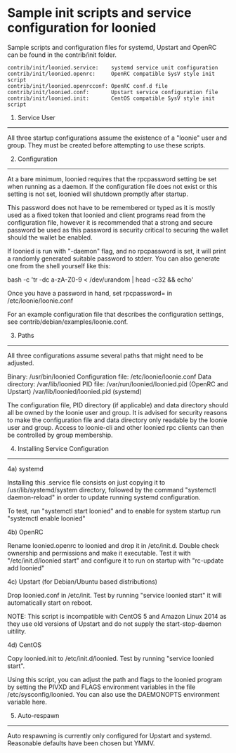 Sample init scripts and service configuration for loonied
==========================================================

Sample scripts and configuration files for systemd, Upstart and OpenRC
can be found in the contrib/init folder.

    contrib/init/loonied.service:    systemd service unit configuration
    contrib/init/loonied.openrc:     OpenRC compatible SysV style init script
    contrib/init/loonied.openrcconf: OpenRC conf.d file
    contrib/init/loonied.conf:       Upstart service configuration file
    contrib/init/loonied.init:       CentOS compatible SysV style init script

1. Service User
---------------------------------

All three startup configurations assume the existence of a "loonie" user
and group.  They must be created before attempting to use these scripts.

2. Configuration
---------------------------------

At a bare minimum, loonied requires that the rpcpassword setting be set
when running as a daemon.  If the configuration file does not exist or this
setting is not set, loonied will shutdown promptly after startup.

This password does not have to be remembered or typed as it is mostly used
as a fixed token that loonied and client programs read from the configuration
file, however it is recommended that a strong and secure password be used
as this password is security critical to securing the wallet should the
wallet be enabled.

If loonied is run with "-daemon" flag, and no rpcpassword is set, it will
print a randomly generated suitable password to stderr.  You can also
generate one from the shell yourself like this:

bash -c 'tr -dc a-zA-Z0-9 < /dev/urandom | head -c32 && echo'

Once you have a password in hand, set rpcpassword= in /etc/loonie/loonie.conf

For an example configuration file that describes the configuration settings,
see contrib/debian/examples/loonie.conf.

3. Paths
---------------------------------

All three configurations assume several paths that might need to be adjusted.

Binary:              /usr/bin/loonied
Configuration file:  /etc/loonie/loonie.conf
Data directory:      /var/lib/loonied
PID file:            /var/run/loonied/loonied.pid (OpenRC and Upstart)
                     /var/lib/loonied/loonied.pid (systemd)

The configuration file, PID directory (if applicable) and data directory
should all be owned by the loonie user and group.  It is advised for security
reasons to make the configuration file and data directory only readable by the
loonie user and group.  Access to loonie-cli and other loonied rpc clients
can then be controlled by group membership.

4. Installing Service Configuration
-----------------------------------

4a) systemd

Installing this .service file consists on just copying it to
/usr/lib/systemd/system directory, followed by the command
"systemctl daemon-reload" in order to update running systemd configuration.

To test, run "systemctl start loonied" and to enable for system startup run
"systemctl enable loonied"

4b) OpenRC

Rename loonied.openrc to loonied and drop it in /etc/init.d.  Double
check ownership and permissions and make it executable.  Test it with
"/etc/init.d/loonied start" and configure it to run on startup with
"rc-update add loonied"

4c) Upstart (for Debian/Ubuntu based distributions)

Drop loonied.conf in /etc/init.  Test by running "service loonied start"
it will automatically start on reboot.

NOTE: This script is incompatible with CentOS 5 and Amazon Linux 2014 as they
use old versions of Upstart and do not supply the start-stop-daemon uitility.

4d) CentOS

Copy loonied.init to /etc/init.d/loonied. Test by running "service loonied start".

Using this script, you can adjust the path and flags to the loonied program by
setting the PIVXD and FLAGS environment variables in the file
/etc/sysconfig/loonied. You can also use the DAEMONOPTS environment variable here.

5. Auto-respawn
-----------------------------------

Auto respawning is currently only configured for Upstart and systemd.
Reasonable defaults have been chosen but YMMV.
